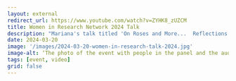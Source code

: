 ```yaml
---
layout: external
redirect_url: https://www.youtube.com/watch?v=ZYHK8_zUZCM
title: Women in Research Network 2024 Talk
description: "Mariana's talk titled 'On Roses and More...  Reflections Inclusion' for the Women in Research Network now is available online. In her presentation she shared insights from her personal journey of inclusion and exclusion, alongside our innovative EAD research." 
date: 2024-03-20
image: '/images/2024-03-20-women-in-research-talk-2024.jpg'
image-alt: ‘The photo of the event with people in the panel and the audience.’
tags: [event, video]
grid: false
---
```

